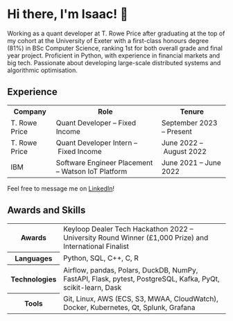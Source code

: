 # Hi there, I'm Isaac! 👋

Working as a quant developer at T. Rowe Price after graduating at the top of my
cohort at the University of Exeter with a first-class honours degree (81%) in
BSc Computer Science, ranking 1st for both overall grade and final year project.
Proficient in Python, with experience in financial markets and big tech.
Passionate about developing large-scale distributed systems and algorithmic
optimisation.

## Experience

<table>
  <tr>
    <th>Company</th>
    <th>Role</th>
    <th>Tenure</th>
  <tr>
    <td>T. Rowe Price</td>
    <td>Quant Developer – Fixed Income</td>
    <td>September 2023 – Present</td>
  </tr>
  <tr>
    <td>T. Rowe Price</td>
    <td>Quant Developer Intern – Fixed Income</td>
    <td>June 2022 – August 2022</td>
  </tr>
  <tr>
    <td>IBM</td>
    <td>Software Engineer Placement – Watson IoT Platform</td>
    <td>June 2021 – June 2022</td>
  </tr>
</table>

Feel free to message me on [LinkedIn](https://www.linkedin.com/in/isaaccheng9)!

## Awards and Skills

<table>
  <tr>
    <th>Awards</th>
    </p>
    <td>Keyloop Dealer Tech Hackathon 2022 – University Round Winner (£1,000 Prize) and International Finalist</td>
  </tr>
  <tr>
    <th>Languages</th>
    </p>
    <td>Python, SQL, C++, C, R</td>
  </tr>
  <tr>
    <th>Technologies</th>
    <td>Airflow, pandas, Polars, DuckDB, NumPy, FastAPI, Flask, pytest,
    PostgreSQL, Kafka, PyQt, scikit-learn, Dask
  </td>
  <tr>
    <th>Tools</th>
    <td>Git, Linux, AWS (ECS, S3, MWAA, CloudWatch), Docker, Kubernetes, Qt,
    Splunk, Grafana
  </td>
  </tr>
</table>
